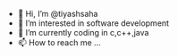 - 👋 Hi, I’m @tiyashsaha
- 👀 I’m interested in software development
- 🌱 I’m currently coding in c,c++,java
- 📫 How to reach me ...

<!---
tiyashsaha/tiyashsaha is a ✨ special ✨ repository because its `README.md` (this file) appears on your GitHub profile.
You can click the Preview link to take a look at your changes.
--->
